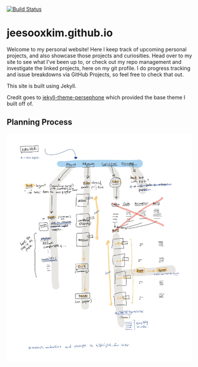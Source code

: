 [![Build Status](https://travis-ci.com/jeesooxkim/jeesooxkim.github.io.svg?branch=master)](https://travis-ci.com/jeesooxkim/jeesooxkim.github.io)
# jeesooxkim.github.io
Welcome to my personal website! Here I keep track of upcoming personal projects, and also showcase those projects and curiosities. Head over to my site to see what I've been up to, or check out my repo management and investigate the linked projects, here on my git profile. I do progress tracking and issue breakdowns via GitHub Projects, so feel free to check that out.

This site is built using Jekyll.

Credit goes to [jekyll-theme-persephone](https://github.com/erlzhang/jekyll-theme-persephone) which provided the base theme I built off of.

## Planning Process
![img](https://github.com/jeesooxkim/jeesooxkim.github.io/blob/master/planning.jpg)
